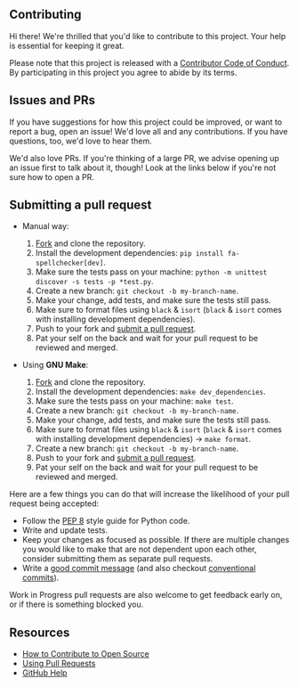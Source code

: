 ## Contributing

[fork]: /fork
[pr]: /compare
[pep8]: https://peps.python.org/pep-0008/
[code-of-conduct]: CODE_OF_CONDUCT.md

Hi there! We're thrilled that you'd like to contribute to this project. Your help is essential for keeping it great.

Please note that this project is released with a [Contributor Code of Conduct][code-of-conduct]. By participating in this project you agree to abide by its terms.

## Issues and PRs

If you have suggestions for how this project could be improved, or want to report a bug, open an issue! We'd love all and any contributions. If you have questions, too, we'd love to hear them.

We'd also love PRs. If you're thinking of a large PR, we advise opening up an issue first to talk about it, though! Look at the links below if you're not sure how to open a PR.

## Submitting a pull request

- Manual way:
    1. [Fork][fork] and clone the repository.
    1. Install the development dependencies: `pip install fa-spellchecker[dev]`.
    1. Make sure the tests pass on your machine: `python -m unittest discover -s tests -p *test.py`.
    1. Create a new branch: `git checkout -b my-branch-name`.
    1. Make your change, add tests, and make sure the tests still pass.
    1. Make sure to format files using `black` & `isort` (`black` & `isort` comes with installing development dependencies).
    1. Push to your fork and [submit a pull request][pr].
    1. Pat your self on the back and wait for your pull request to be reviewed and merged.

- Using **GNU Make**:
    1. [Fork][fork] and clone the repository.
    1. Install the development dependencies: `make dev_dependencies`.
    1. Make sure the tests pass on your machine: `make test`.
    1. Create a new branch: `git checkout -b my-branch-name`.
    1. Make your change, add tests, and make sure the tests still pass.
    1. Make sure to format files using `black` & `isort` (`black` & `isort` comes with installing development dependencies) -> `make format`.
    1. Create a new branch: `git checkout -b my-branch-name`.
    1. Push to your fork and [submit a pull request][pr].
    1. Pat your self on the back and wait for your pull request to be reviewed and merged.

Here are a few things you can do that will increase the likelihood of your pull request being accepted:

- Follow the [PEP 8][pep8] style guide for Python code.
- Write and update tests.
- Keep your changes as focused as possible. If there are multiple changes you would like to make that are not dependent upon each other, consider submitting them as separate pull requests.
- Write a [good commit message](http://tbaggery.com/2008/04/19/a-note-about-git-commit-messages.html) (and also checkout [conventional commits](https://www.conventionalcommits.org/en/v1.0.0/)).

Work in Progress pull requests are also welcome to get feedback early on, or if there is something blocked you.

## Resources

- [How to Contribute to Open Source](https://opensource.guide/how-to-contribute/)
- [Using Pull Requests](https://help.github.com/articles/about-pull-requests/)
- [GitHub Help](https://help.github.com)
